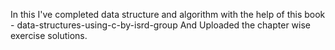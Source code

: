 In this I've completed data structure and algorithm with the help of this book - data-structures-using-c-by-isrd-group
And Uploaded the chapter wise exercise solutions.

